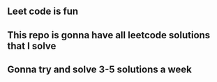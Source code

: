 ## Leet code is fun
## This repo is gonna have all leetcode solutions that I solve
## Gonna try and solve 3-5 solutions a week 
